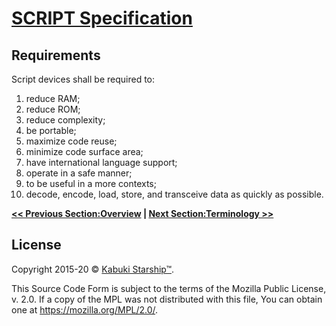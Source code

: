 # [SCRIPT Specification](./)

## Requirements

Script devices shall be required to:

1. reduce RAM;
2. reduce ROM;
3. reduce complexity;
4. be portable;
5. maximize code reuse;
6. minimize code surface area;
7. have international language support;
8. operate in a safe manner;
9. to be useful in a more contexts;
10. decode, encode, load, store, and transceive data as quickly as possible.

**[<< Previous Section:Overview](./) | [Next Section:Terminology >>](./terminology)**

## License

Copyright 2015-20 © [Kabuki Starship™](https://kabukistarship.com).

This Source Code Form is subject to the terms of the Mozilla Public License, v. 2.0. If a copy of the MPL was not distributed with this file, You can obtain one at <https://mozilla.org/MPL/2.0/>.

